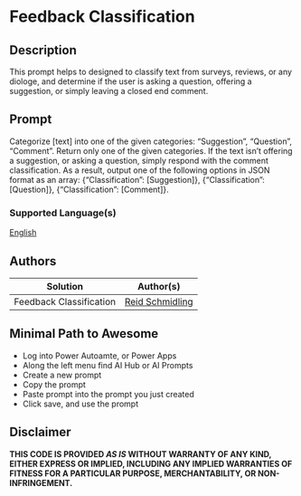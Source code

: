 # Feedback Classification

## Description

This prompt helps to designed to classify text from surveys, reviews, or any diologe, and determine if the user is asking a question, offering a suggestion, or simply leaving a closed end comment.

## Prompt

Categorize [text] into one of the given categories: “Suggestion”, “Question”, “Comment”. Return only one of the given categories. If the text isn’t offering a suggestion, or asking a question, simply respond with the comment classification. As a result, output one of the following options in JSON format as an array: {“Classification”: [Suggestion]}, {“Classification”: [Question]}, {“Classification”: [Comment]}.

### Supported Language(s)

[English](./en-us/prompt.md)

## Authors

Solution|Author(s)
--------|---------
Feedback Classification | [Reid Schmidling](https://github.com/schmid1208)

## Minimal Path to Awesome

* Log into Power Autoamte, or Power Apps
* Along the left menu find AI Hub or AI Prompts
* Create a new prompt
* Copy the prompt
* Paste prompt into the prompt you just created
* Click save, and use the prompt

## Disclaimer

**THIS CODE IS PROVIDED *AS IS* WITHOUT WARRANTY OF ANY KIND, EITHER EXPRESS OR IMPLIED, INCLUDING ANY IMPLIED WARRANTIES OF FITNESS FOR A PARTICULAR PURPOSE, MERCHANTABILITY, OR NON-INFRINGEMENT.**

